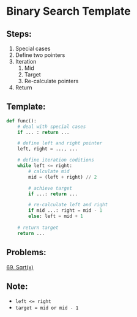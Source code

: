 # Binary Search Template

## Steps:

1. Special cases
2. Define two pointers
3. Iteration
    1. Mid
    2. Target
    3. Re-calculate pointers 
4. Return

## Template:

```python
def func():
    # deal with special cases
    if ... : return ...

    # define left and right pointer
    left, right = ..., ...

    # define iteration coditions
    while left <= right:
        # calculate mid
        mid = (left + right) // 2

        # achieve target
        if ...: return ...

        # re-calculate left and right
        if mid ...: right = mid - 1
        else: left = mid + 1
    
    # return target
    return ...
```

## Problems:
[69. Sqrt(x)](https://leetcode.com/problems/sqrtx/)

## Note:
* `left <= right`
* `target = mid or mid - 1`
